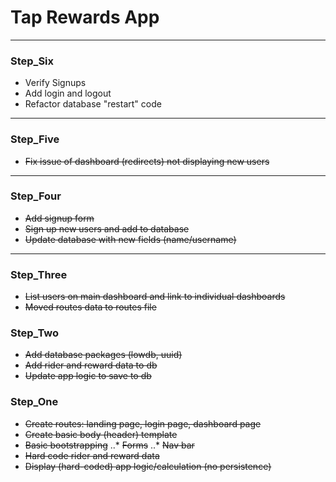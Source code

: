 # Tap Rewards App


---
### Step_Six
* Verify Signups
* Add login and logout
* Refactor database "restart" code

---
### Step_Five
* ~~Fix issue of dashboard (redirects) not displaying new users~~

---
### Step_Four
* ~~Add signup form~~
* ~~Sign up new users and add to database~~
* ~~Update database with new fields (name/username)~~

---
### Step_Three
* ~~List users on main dashboard and link to individual dashboards~~
* ~~Moved routes data to routes file~~

### Step_Two
* ~~Add database packages (lowdb, uuid)~~
* ~~Add rider and reward data to db~~
* ~~Update app logic to save to db~~

### Step_One
* ~~Create routes: landing page, login page, dashboard page~~
* ~~Create basic body (header) template~~
* ~~Basic bootstrapping~~
..* ~~Forms~~
..* ~~Nav bar~~
* ~~Hard code rider and reward data~~
* ~~Display (hard-coded) app logic/calculation (no persistence)~~
